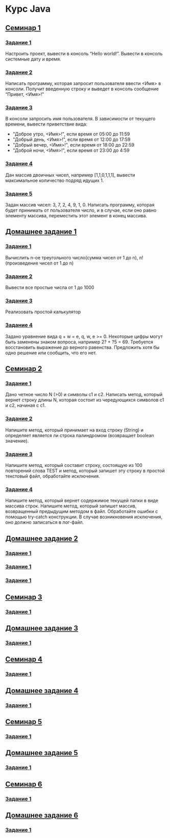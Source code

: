 # Курс Java

## [Семинар 1](Seminar1)
### [Задание 1](Seminar1/Task1_1.java)
Настроить проект, вывести в консоль “Hello world!”. Вывести в консоль системные дату и время.
### [Задание 2](Seminar1/Task1_2.java)
Написать программу, которая запросит пользователя ввести <Имя> в консоли. Получит введенную строку и выведет в консоль сообщение “Привет, <Имя>!”
### [Задание 3](Seminar1/Task1_3.java)
В консоли запросить имя пользователя. В зависимости от текущего времени, вывести приветствие вида:
* "Доброе утро, <Имя>!", если время от 05:00 до 11:59
* "Добрый день, <Имя>!", если время от 12:00 до 17:59
* "Добрый вечер, <Имя>!", если время от 18:00 до 22:59
* "Доброй ночи, <Имя>!", если время от 23:00 до 4:59
### [Задание 4](Seminar1/Task1_4.java)
Дан массив двоичных чисел, например [1,1,0,1,1,1], вывести максимальное количество подряд идущих 1.
### [Задание 5](Seminar1/Task1_5.java)
Задан массив чисел: 3, 7, 2, 4, 9, 1, 0. Написать программу, которая будет принимать от пользователя число, и в случае, если оно равно элементу массива, переместить этот элемент в конец массива.

## [Домашнее задание 1](Seminar1/Homework1)
### [Задание 1](Seminar1/Homework1/hw1_1.java)
Вычислить n-ое треугольного число(сумма чисел от 1 до n), n! (произведение чисел от 1 до n)
### [Задание 2](Seminar1/Homework1/hw1_2.java)
Вывести все простые числа от 1 до 1000
### [Задание 3](Seminar1/Homework1/hw1_3.java)
Реализовать простой калькулятор
### [Задание 4](Seminar1/Homework1/hw1_4.java)
Задано уравнение вида q + w = e, q, w, e >= 0. Некоторые цифры могут быть заменены знаком вопроса, например 2? + ?5 = 69. Требуется восстановить выражение до верного равенства. Предложить хотя бы одно решение или сообщить, что его нет.

## [Семинар 2](Seminar2)
### [Задание 1](Seminar2/Task2_1.java)
Дано четное число N (>0) и символы c1 и c2. Написать метод, который вернет строку длины N, которая состоит из чередующихся символов c1 и c2, начиная с c1.
### [Задание 2](Seminar2/Task2_2.java)
Напишите метод, который принимает на вход строку (String) и определяет является ли строка палиндромом (возвращает boolean значение).
### [Задание 3](Seminar2/Task2_3.java)
Напишите метод, который составит строку, состоящую из 100 повторений слова TEST и метод, который запишет эту строку в простой текстовый файл, обработайте исключения.
### [Задание 4](Seminar2/Task2_4.java)
Напишите метод, который вернет содержимое текущей папки в виде массива строк. Напишите метод, который запишет массив, возвращенный предыдущим методом в файл. Обработайте ошибки с помощью try-catch конструкции. В случае возникновения исключения, оно должно записаться в лог-файл.

## [Домашнее задание 2](Seminar2/Homework2)
### [Задание 1](Seminar2/Homework2/hw2_0.java)

### [Задание 1](Seminar2/Homework2/hw2_1.java)

### [Задание 1](Seminar2/Homework2/hw2_2.java)

## [Семинар 3](Seminar3)
### [Задание 1](Seminar3/Task3_1.java)

## [Домашнее задание 3](Seminar3/Homework3)
### [Задание 1](Seminar3/Homework3/hw3_1.java)

## [Семинар 4](Seminar4)
### [Задание 1](Seminar4/Task4_1.java)

## [Домашнее задание 4](Seminar4/Homework4)
### [Задание 1](Seminar4/Homework4/hw4_1.java)

## [Семинар 5](Seminar5)
### [Задание 1](Seminar5/Task5_1.java)

## [Домашнее задание 5](Seminar5/Homework5)
### [Задание 1](Seminar5/Homework5/hw5_1.java)

## [Семинар 6](Seminar6)
### [Задание 1](Seminar6/Task6_1.java)

## [Домашнее задание 6](Seminar6/Homework6)
### [Задание 1](Seminar6/Homework6/hw6_1.java)
